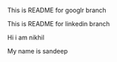 This is README for googlr branch

This is README for linkedin branch

Hi i am nikhil

My name is sandeep
